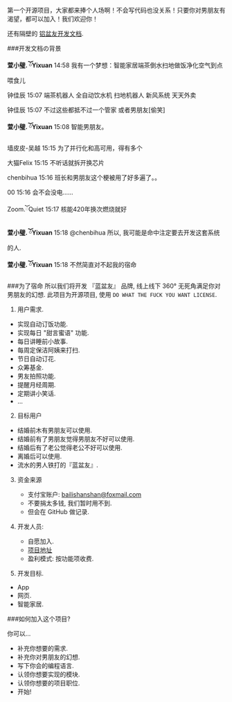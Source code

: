 第一个开源项目，大家都来捧个人场啊！不会写代码也没关系！只要你对男朋友有渴望，都可以加入！我们欢迎你！

还有隔壁的 [铝盆友开发文档](https://github.com/YixuanFranco/yourGirlFriend/blob/master/README.md).


###开发文档の背景

**萱小璧. ོYixuan** 14:58
我有一个梦想：智能家居端茶倒水扫地做饭净化空气到点喂食儿

钟佳辰 15:07
端茶机器人 全自动饮水机 扫地机器人 新风系统 天天外卖

钟佳辰 15:07
不过这些都抵不过一个管家 或者男朋友[偷笑]

**萱小璧. ོYixuan** 15:08
智能男朋友。

墙皮皮-吴越 15:15
为了并行化和高可用，得有多个

大猫Felix 15:15
不听话就拆开换芯片

chenbihua 15:16
班长和男朋友这个梗被用了好多遍了。。

00 15:16
会不会没电……

Zoom.ོQuiet 15:17
核能420年换次燃烧就好

**萱小璧. ོYixuan** 15:18
@chenbihua 所以, 我可能是命中注定要去开发这套系统的人.

**萱小璧. ོYixuan** 15:18
不然简直对不起我的宿命

###为了宿命
所以我们将开发 『蓝盆友』 品牌, 线上线下 360° 无死角满足你对男朋友的幻想.
此项目为开源项目, 使用 `DO WHAT THE FUCK YOU WANT LICENSE`.

1. 用户需求.
  * 实现自动订饭功能.
  * 实现每日 "甜言蜜语" 功能.
  * 每日讲睡前小故事.
  * 每周定保洁阿姨来打扫.
  * 节日自动订花.
  * 众筹基金.
  * 男友拍照功能.
  * 提醒月经周期.
  * 定期讲小笑话.
  * ...

2. 目标用户
  * 结婚前木有男朋友可以使用.
  * 结婚前有了男朋友觉得男朋友不好可以使用.
  * 结婚后有了老公觉得老公不好可以使用.
  * 离婚后可以使用.
  * 流水的男人铁打的『蓝盆友』.

3. 资金来源
      * 支付宝账户: bailishanshan@foxmail.com
      * 不要捐太多钱, 我们暂时用不到.
      * 但会在 GitHub 做记录.

4. 开发人员:
      * 自愿加入.
      * [项目地址](https://github.com/YixuanFranco/yourboyfriend)
      * 盈利模式: 按功能项收费.

5. 开发目标.
  * App
  * 网页.
  * 智能家居.

###如何加入这个项目?

你可以...
  * 补充你想要的需求.
  * 补充你对男朋友的幻想.
  * 写下你会的编程语言.
  * 认领你想要实现的模块.
  * 认领你想要的项目职位.
  * 开始!
